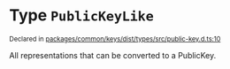 # Type `PublicKeyLike`
<sub>Declared in [packages/common/keys/dist/types/src/public-key.d.ts:10]()</sub>


All representations that can be converted to a PublicKey.
